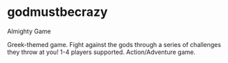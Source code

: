 # godmustbecrazy
Almighty Game

Greek-themed game.  Fight against the gods through a series of challenges they throw at you!  1-4 players supported.  Action/Adventure game.
